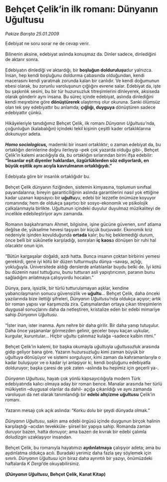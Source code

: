 # Behçet Çelik’in ilk romanı: Dünyanın Uğultusu

*Pakize Barışta 25.01.2009*

<div class="taraf_structure_2col_1zq">
<div class="margen_n">



 <p>Edebiyat ne soru sorar ne de cevap verir. <br/><br/>Bilinenin aksine, edebiyat aslında konuşmaz da. Dinler sadece, dinlediğini de aktarır sonra. <br/><br/>Edebiyatın dinlediği ve aktardığı, bir <b>boşluğun dolduruluşu</b>dur yalnızca. İnsan, hep kendi boşluğunu doldurma çabasında olduğundan, kendi macerasını kendi yaratmak zorunda kalan bir canlıdır. Ve kendi doğumunun ebesi olarak, bu zorunlu varoluşunun çığlığını evrene salar. Edebiyat da, işte bu şaşkınlık sesini, bu bir tür huzursuzluk titreşimlerini dinleyerek, aksiseda olarak gönderir aynı insana. Bu süreç içinde edebiyat, aslında dinlediğini kendi meşrebine göre <b>dönüştürerek </b>ulaştırmış olur okuruna. Sanki ölümsüz olan tek şey edebiyattır bu anlamda; <b>çığlığı, duyguya</b> dönüştüren sadece edebiyattır çünkü. <br/><br/>Hikâyeleriyle tanıdığımız Behçet Çelik, ilk romanı <i>Dünyanın Uğultusu’</i>nda, çoğunluğun (kalabalığın) içindeki tekil kişinin çeşitli kader ortaklıklarına dokunuyor adeta.<b><i> <br/><br/>Homo sociologicus,</i></b> mademki bir insani ortaklıktır; o zaman edebiyat da, bu ortaklığın derinlerine doğru ilerleyip –pek çok yazarda olduğu gibi-, Behçet Çelik’in kalemi aracılığıyla da, bu ortaklığın sırlarından birini ifşa edebilir: <b>“İnsanlar eşit diyenler haklardan, özgürlüklerden söz ediyorlardı, en büyük eşitlik aynı acıyla kavrulmanın ortaklığıydı.”</b> <br/><br/>Edebiyata göre bir insanlık ortaklığıdır bu. <br/><br/>Behçet Çelik dünyanın fiziğinden, sistemin kimyasına, toplumun sınıfsal payandalarına; bireyin garanticiliğinin aslında garantilerini nasıl yok ettiğine kadar uzanan kapsayıcı bir <b>uğultu</b>yu, edebi bir lezzetle önümüze koyuyor romanında; hem de oldukça şaşırtıcı bir sosyo-ekonomik ve psikolojik çalkalanmayla birlikte. Uğultunun içindeki duyulur duyulmaz müzikaliteyi de incelikle edebileştiriyor aynı zamanda. <br/><br/>Romanın başkahramanı Ahmet, bilgisine, işine gücüne güvenen, sınıf atlama değilse de, yükselme hevesi taşıyan bir küçük burjuvadır. Ekonomik kriz nedeniyle işinden kovulduğunda <b>ortada</b> kalır; bu hiç beklemediği durum, önce belli bir sükûnetle karşıladığı, sonraları <b>iç kaos</b>a dönüşen bir ruhi hal olacaktır onun için. <br/><br/>“Bütün kargaşalar doğaldı, azdı hatta. Bunca insanın çoktan birbirini yemesi gerekirdi, gene iyi kötü bir düzen tutturmuştu dünya –savaşı, açlığı, yokluğuyla. Üniversitede aldığı derslerde anlatılanlar buydu belki de. İyi kötü bu düzenin nasıl tuttuğunu, bunu tutturan asli yapıştırıcının, paranın bunu sağladığını anlatmaya çalışıyordu hocaları.” <br/><br/>Dünya, para, işsizlik, bir türlü tutturulamayan aşklar, kendine yabancılaşmanın sonucu güvensizlik ve <b>uğultu</b>... Behçet Çelik, daha önceki yazılarında bize ilettiği şifreleri, <i>Dünyanın Uğultusu</i>’nda oldukça açıyor; artık bir roman yapısı var karşımızda zira. Çatışmalardan ortaya çıkan titreşimlerin duygusal sonuçlarını daha da netleştiren, kristalize eden bir edebi mimariye sahip <i>Dünyanın Uğultusu</i>. <br/><br/>“İster inan, ister inanma. Aynı nehre bir daha girilir. Bir daha yanıp tutuşulur. Daha önce yaşananlar görmezden gelinir, geceler boyu kaçan uykular, kurgular, kuruntular… Hiçbir uğultu çalınmaz kulağa –sadece kalbin ritmi.” <br/><br/>Behçet Çelik’in kalemi, bir başka okumayla <i>uğultu</i>yla <i>uğultusuz</i>luk arasında gidip geliyor bana göre. Yazarın huzursuzluğu kimi zaman büyük bir uğultuya dönüşüyor ve sistemi sorguluyor, kimi zaman da kahramanlarıyla o kadar buluşuyor ve o kadar iyi anlaşıyor ki, kendi boşluğunu edebiyatla dolduruyor; başka çaresi de yok zaten –aslında bu hepimiz için geçerli ya-.<i> <br/><br/>Dünyanın Uğultusu</i>, hayatı çok yönlü kapsayıcılığıyla modern Türk edebiyatında kalıcı olmaya aday bir roman bence. Manalar arasında her türlü mülkiyetin –duygusal olanlar da dahil- açığa çıkarıldığı ve aynı zamanda varoluşun da net olarak tanımlandığı bir <b>edebi</b> <b>altçizme</b> <b>uğultusu</b> Çelik’in romanı. <br/><br/>Yazarın mesajı çok açık aslında: “Korku dolu bir şeydi dünyada olmak.”<i> <br/><br/>Dünyanın Uğultusu</i>, sakin ama edebi örgüsü içinde duygunun birçok halinin karşılaştığı –acıdan tevekküle- şiirsel bir yapıya sahip. Romanda zaman duruyor bazen, hatta donuyor; ama bazen de kıvrak bir edebi çalımla doludizgin uzaklaşıyor insandan. <br/><br/>Behçet Çelik, bu romanıyla hayatımızı <b>aydınlatmaya</b> çalışıyor adeta; ama bu aydınlatma oldukça acılı. Buradaki yerimiz daha fazla şey söylemek için sınırlı.<i> Dünyanın Uğultusu</i> için biraz daha ayrıntılı bir yazıyı, önümüzdeki haftalarda <i>K Dergi</i>’de okuyabilirsiniz.<b> <br/><br/>(<i>Dünyanın Uğultusu</i>, Behçet Çelik, Kanat Kitap)</b></p>

<br/>


<div id="taraf_not">
</div>

</div>


</div>

